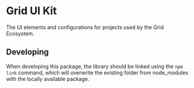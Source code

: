 # Grid UI Kit

The UI elements and configurations for projects used by the Grid Ecosystem.

## Developing

When developing this package, the library should be linked using the `npm link` command, which will overwrite the existing folder from node_modules with the locally available package.